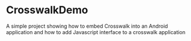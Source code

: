 # CrosswalkDemo
A simple project showing how to embed Crosswalk into an Android application and how to add Javascript interface to a crosswalk application
